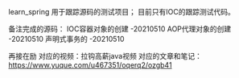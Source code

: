 
learn_spring 用于跟踪源码的测试项目；
目前只有IOC的跟踪测试代码。

备注完成的源码：
IOC容器对象的创建  -20210510
AOP代理对象的创建  -20210510
声明式事务的  -20210510

再接在励
对应的视频：拉钩高薪java视频
对应的文章和笔记：https://www.yuque.com/u467351/oqerq2/ozgb41
